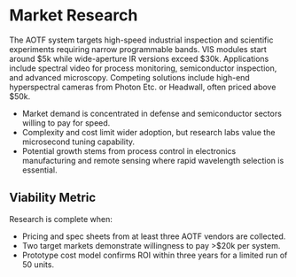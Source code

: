 # Market Research

The AOTF system targets high-speed industrial inspection and scientific experiments requiring narrow programmable bands. VIS modules start around $5k while wide-aperture IR versions exceed $30k. Applications include spectral video for process monitoring, semiconductor inspection, and advanced microscopy. Competing solutions include high-end hyperspectral cameras from Photon Etc. or Headwall, often priced above $50k.

- Market demand is concentrated in defense and semiconductor sectors willing to pay for speed.
- Complexity and cost limit wider adoption, but research labs value the microsecond tuning capability.
- Potential growth stems from process control in electronics manufacturing and remote sensing where rapid wavelength selection is essential.

## Viability Metric
Research is complete when:
- Pricing and spec sheets from at least three AOTF vendors are collected.
- Two target markets demonstrate willingness to pay >$20k per system.
- Prototype cost model confirms ROI within three years for a limited run of 50 units.
